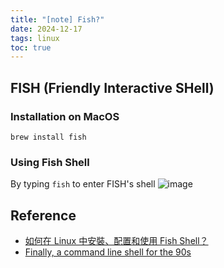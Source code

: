```yaml
---
title: "[note] Fish?"
date: 2024-12-17
tags: linux
toc: true
---
```




<!-- ## What's shell

You probably heard it, but what is it?

Bash is the most common shell used in Linux distributions -->



## FISH (Friendly Interactive SHell)

<!-- more -->

### Installation on MacOS

```bah
brew install fish
```

### Using Fish Shell

By typing `fish` to enter FISH's shell
![image](https://hackmd.io/_uploads/HJfCS-JSye.png)
 
<!-- ### Key Features -->

## Reference
- [如何在 Linux 中安裝、配置和使用 Fish Shell？](https://linuxstory.org/how-do-i-install-configure-and-use-fish-shell-in-linux/zh-tw/)
- [Finally, a command line shell for the 90s](https://fishshell.com)
